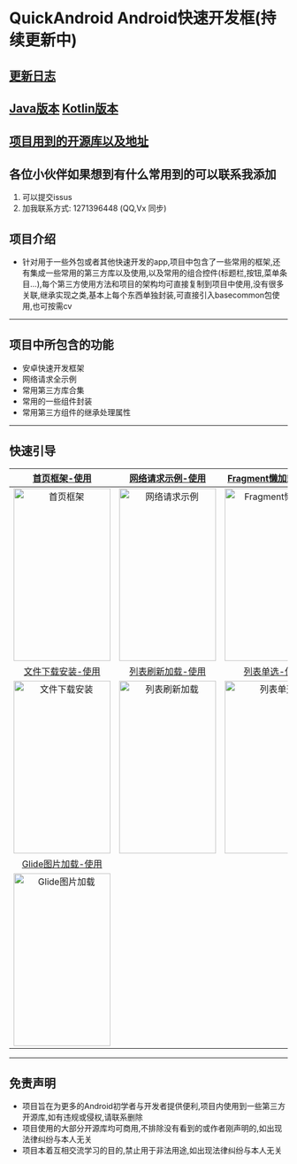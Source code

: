 # QuickAndroid Android快速开发框(持续更新中)

## [更新日志](https://github.com/manitozhang/QuickAndroid/blob/master/README-UPDATE.md)

## [Java版本](https://github.com/manitozhang/QuickAndroid/tree/java)           [Kotlin版本](https://github.com/manitozhang/QuickAndroid/tree/kotlin)

## [项目用到的开源库以及地址](https://github.com/manitozhang/QuickAndroid/blob/master/README-LIBRARY.md)

## 各位小伙伴如果想到有什么常用到的可以联系我添加
1. 可以提交issus
2. 加我联系方式: 1271396448  (QQ,Vx 同步)

## 项目介绍
+ 针对用于一些外包或者其他快速开发的app,项目中包含了一些常用的框架,还有集成一些常用的第三方库以及使用,以及常用的组合控件(标题栏,按钮,菜单条目...),每个第三方使用方法和项目的架构均可直接复制到项目中使用,没有很多关联,继承实现之类,基本上每个东西单独封装,可直接引入basecommon包使用,也可按需cv
---
## 项目中所包含的功能
+ 安卓快速开发框架
+ 网络请求全示例
+ 常用第三方库合集
+ 常用的一些组件封装
+ 常用第三方组件的继承处理属性
---
 ## 快速引导

| [首页框架-使用](https://github.com/manitozhang/QuickAndroid/blob/master/app/src/main/java/com/library/mainpage/MainPageActivity.java) | [网络请求示例-使用](https://github.com/manitozhang/QuickAndroid/blob/master/app/src/main/java/com/library/http/HttpSampleActivity.java) | [Fragment懒加载-使用](https://github.com/manitozhang/QuickAndroid/blob/master/app/src/main/java/com/library/lazyload/LazyFragment.java) | [公共标题栏-使用](https://github.com/manitozhang/QuickAndroid/blob/master/app/src/main/java/com/library/toolbar/CommonToolbarActivity.java) |
| :----------------------------------------------------------: | :----------------------------------------------------------: | :----------------------------------------------------------: | :----------------------------------------------------------: |
| <img src="https://library-collection.oss-cn-beijing.aliyuncs.com/static/MainPage.png" width="175px" height="312px" alt="首页框架" align=center> | <img src="https://library-collection.oss-cn-beijing.aliyuncs.com/static/HttpSample.png" width="175px" height="312px" alt="网络请求示例" align=center> | <img src="https://library-collection.oss-cn-beijing.aliyuncs.com/static/LazyLoad.png" width="175px" height="312px" alt="Fragment懒加载" align=center> | <img src="https://library-collection.oss-cn-beijing.aliyuncs.com/static/CommonToolbarSample.png" width="175px" height="312px" alt="公共标题栏" align=center> |
| [文件下载安装-使用](https://github.com/manitozhang/QuickAndroid/blob/master/app/src/main/java/com/library/filedownload/FileDownloadActivity.java) | [列表刷新加载-使用](https://github.com/manitozhang/QuickAndroid/blob/master/app/src/main/java/com/library/list/refreshload/RefreshLoadListActivity.java) | [列表单选-使用](https://github.com/manitozhang/QuickAndroid/blob/master/app/src/main/java/com/library/list/singlechoice/SingleChoiceListActivity.java) | [列表多选-使用](https://github.com/manitozhang/QuickAndroid/blob/master/app/src/main/java/com/library/list/multiplechoice/MultipleChoiceListActivity.java) |
| <img src="https://library-collection.oss-cn-beijing.aliyuncs.com/static/FileDownload.png" width="175px" height="312px" alt="文件下载安装" align=center> | <img src="https://library-collection.oss-cn-beijing.aliyuncs.com/static/ListRefreshLoad.png" width="175px" height="312px" alt="列表刷新加载" align=center> | <img src="https://library-collection.oss-cn-beijing.aliyuncs.com/static/ListSingleChoice.png" width="175px" height="312px" alt="列表单选" align=center> | <img src="https://library-collection.oss-cn-beijing.aliyuncs.com/static/ListMultipleChoice.png" width="175px" height="312px" alt="列表多选" align=center> |
| [Glide图片加载-使用](https://github.com/manitozhang/QuickAndroid/blob/master/app/src/main/java/com/library/glide/GlideUseActivity.java) |                                                              |                                                              |                                                              |
| <img src="https://library-collection.oss-cn-beijing.aliyuncs.com/static/GlideSample.png" width="175px" height="312px" alt="Glide图片加载" align=center> |                                                              |                                                              |                                                              |



------



## 免责声明

+ 项目旨在为更多的Android初学者与开发者提供便利,项目内使用到一些第三方开源库,如有违规或侵权,请联系删除
+ 项目使用的大部分开源库均可商用,不排除没有看到的或作者刚声明的,如出现法律纠纷与本人无关
+ 项目本着互相交流学习的目的,禁止用于非法用途,如出现法律纠纷与本人无关
